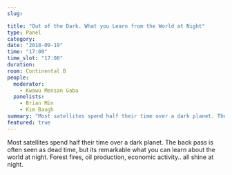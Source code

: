 ```yaml
---
slug:

title: "Out of the Dark. What you Learn from the World at Night"
type: Panel
category:
date: "2018-09-19"
time: "17:00"
time_slot: "17:00"
duration:
room: Continental B
people:
  moderator:
    - Kwawu Mensan Gaba
  panelists:
    - Brian Min
    - Kim Baugh
summary: "Most satellites spend half their time over a dark planet. The back pass is often seen as dead time, but its remarkable what you can learn about the world at night. Forest fires, oil production, economic activity.. all shine at night."
featured: true
---
```

Most satellites spend half their time over a dark planet. The back pass is often seen as dead time, but its remarkable what you can learn about the world at night. Forest fires, oil production, economic activity.. all shine at night.
